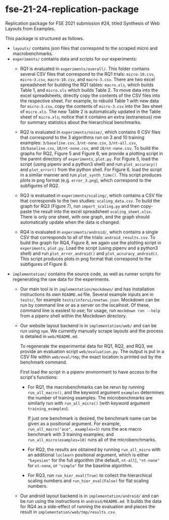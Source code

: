 # fse-21-24-replication-package
Replication package for FSE 2021 submission #24, titled Synthesis of Web Layouts from Examples.

This package is structured as follows.

- `layouts/` contains json files that correspond to the scraped micro and macrobenchmarks. 
- `experiments/` contains data and scripts for our experiments:
  + RQ1 is evaluated in `experiments/overall/`. This folder contains several CSV files that correspond to the RQ1 trials: `micro-10.csv`, `micro-3.csv`, `macro-10.csv`, and `macro-3.csv`.
  There are two excel spreadsheet for building the RQ1 tables: `macro.xls`, which builds Table 1, and `micro.xls` which builds Table 2.
  To move data into the excel spreadsheets, directly copy the contents of the CSV files into the respective sheet. For example, to rebuild Table 1 with new data for `micro-3.csv`, copy the contents of `micro-3.csv` into the 3ex sheet of `micro.xls`. The new Table 2 is automatically updated in the Table sheet of `micro.xls`; notice that it contains an extra (extraneous) row for summary statistics about the hierarchical benchmarks.

  + RQ2 is evaluated in `experiments/noise/`, which contains 6 CSV files that correspond to the 3 algorithms run on 3 and 10 training examples: `3/baseline.csv`, `3/nt-none.csv`, `3/nt-all.csv`, `10/baseline.csv`, `10/nt-none.csv`, and `10/nt-none.csv`.
  To build the graphs for RQ2, Figure 5 and Figure 6, we provide a plotting script in the parent directory of `experiments`, `plot.py`. For Figure 5, load the script (using pipenv and a python3 shell) and run `plot_accuracy()` and `plot_error()` from the python shell. For Figure 6, load the script in a similar manner and run `plot_synth_time()`. This script produces plots in png format (e.g. `error_3.png`), which correspond to the subfigures of RQ2.

  + RQ3 is evaluated in `experiments/scaling/`, which contains a CSV file that corresponds to the two studies: `scaling_data.csv`.
  To build the graph for RQ3 (Figure 7), run `import_scaling.py` and then copy-paste the result into the excel spreadsheet `scaling_sheet.xlsx`. There is only one sheet, with one graph, and the graph should automatically update when the data is changed.

  + RQ4 is evaluated in `experiments/android/`, which contains a single CSV that corresponds to all of the trials: `android_results.csv`.
  To build the graph for RQ4, Figure 8, we again use the plotting script in `experiments`, `plot.py`. Load the script (using pipenv and a python3 shell) and run `plot_error_android()` and `plot_accuracy_android()`. This script produces plots in png format that correspond to the subfigures of Figure 8.
- `implementation/` contains the source code, as well as runner scripts for regenerating the raw data for the experiments.
  + Our main tool is in `implementation/mockdown/` and has installation instructions its own `README.md` file.
  Several example inputs are in `tests/`, for example `tests/inferui/onetwo.json`.
  Mockdown can be run by command line or as a server on the localhost. Of these, command line is easiest to use;
  for usage, run `mockdown run --help` from a pipenv shell within the Mockdown directory.

  + Our website layout backend is in `implementation/web/` and can be run using `npm`. We currently manually scrape layouts and the process is detailed in `web/README.md`.

    To regenerate the experimental data for RQ1, RQ2, and RQ3, we provide an evaluation script `web/evaluation.py`. The output is put in a CSV file within `web/eval/tmp`; the exact location is printed out by the benchmark command.
  
    First load the script in a pipenv environment to have access to the script's functions:

    * For RQ1, the macrobenchmarks can be rerun by running `run_all_macro()`, and the keyword argument `examples` determines the number of training examples. The microbenchmarks are similarly run with `run_all_micro()` (with keyword argument `training_examples`).

      If just one benchmark is desired, the benchmark name can be given as a positional argument. 
      For example, `run_all_macro("ace", examples=3)` runs the ace macro benchmark with 3 training examples; and `run_all_micro(examples=10)` runs all of the microbenchmarks.

    * For RQ2, the results are obtained by running `run_all_micro` with an additional `loclearn` positional argument, which is either `"bayesian"` for the full algorithm (the default, `nt-all`), `"nt-none"` for `nt-none`, or `"simple"` for the baseline algorithm. 

    * For RQ3, run `run_hier_eval(True)` to collect the hierarchical scaling numbers and `run_hier_eval(False)` for flat scaling numbers.

  + Our android layout backend is in `implementation/android/` and can be run using the instructions in `android/README.md`. 
  It builds the data for RQ4 as a side-effect of running the evaluation and places the result in `implementation/web/tmp/results.csv`.